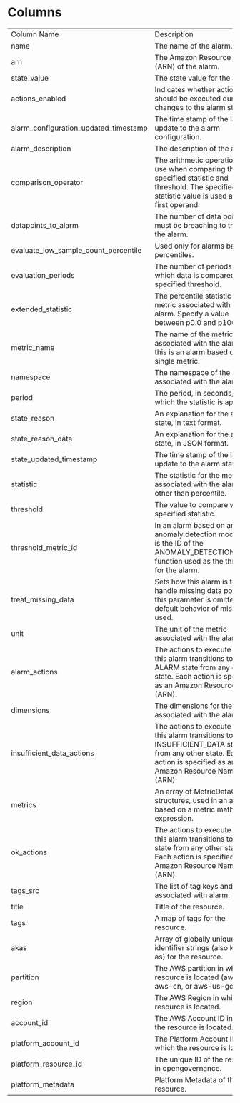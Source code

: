 # Columns  

<table>
	<tr><td>Column Name</td><td>Description</td></tr>
	<tr><td>name</td><td>The name of the alarm.</td></tr>
	<tr><td>arn</td><td>The Amazon Resource Name (ARN) of the alarm.</td></tr>
	<tr><td>state_value</td><td>The state value for the alarm.</td></tr>
	<tr><td>actions_enabled</td><td>Indicates whether actions should be executed during any changes to the alarm state.</td></tr>
	<tr><td>alarm_configuration_updated_timestamp</td><td>The time stamp of the last update to the alarm configuration.</td></tr>
	<tr><td>alarm_description</td><td>The description of the alarm.</td></tr>
	<tr><td>comparison_operator</td><td>The arithmetic operation to use when comparing the specified statistic and threshold. The specified statistic value is used as the first operand.</td></tr>
	<tr><td>datapoints_to_alarm</td><td>The number of data points that must be breaching to trigger the alarm.</td></tr>
	<tr><td>evaluate_low_sample_count_percentile</td><td>Used only for alarms based on percentiles.</td></tr>
	<tr><td>evaluation_periods</td><td>The number of periods over which data is compared to the specified threshold.</td></tr>
	<tr><td>extended_statistic</td><td>The percentile statistic for the metric associated with the alarm. Specify a value between p0.0 and p100.</td></tr>
	<tr><td>metric_name</td><td>The name of the metric associated with the alarm, if this is an alarm based on a single metric.</td></tr>
	<tr><td>namespace</td><td>The namespace of the metric associated with the alarm.</td></tr>
	<tr><td>period</td><td>The period, in seconds, over which the statistic is applied.</td></tr>
	<tr><td>state_reason</td><td>An explanation for the alarm state, in text format.</td></tr>
	<tr><td>state_reason_data</td><td>An explanation for the alarm state, in JSON format.</td></tr>
	<tr><td>state_updated_timestamp</td><td>The time stamp of the last update to the alarm state.</td></tr>
	<tr><td>statistic</td><td>The statistic for the metric associated with the alarm, other than percentile.</td></tr>
	<tr><td>threshold</td><td>The value to compare with the specified statistic.</td></tr>
	<tr><td>threshold_metric_id</td><td>In an alarm based on an anomaly detection model, this is the ID of the ANOMALY_DETECTION_BAND function used as the threshold for the alarm.</td></tr>
	<tr><td>treat_missing_data</td><td>Sets how this alarm is to handle missing data points. If this parameter is omitted, the default behavior of missing is used.</td></tr>
	<tr><td>unit</td><td>The unit of the metric associated with the alarm.</td></tr>
	<tr><td>alarm_actions</td><td>The actions to execute when this alarm transitions to the ALARM state from any other state. Each action is specified as an Amazon Resource Name (ARN).</td></tr>
	<tr><td>dimensions</td><td>The dimensions for the metric associated with the alarm.</td></tr>
	<tr><td>insufficient_data_actions</td><td>The actions to execute when this alarm transitions to the INSUFFICIENT_DATA state from any other state. Each action is specified as an Amazon Resource Name (ARN).</td></tr>
	<tr><td>metrics</td><td>An array of MetricDataQuery structures, used in an alarm based on a metric math expression.</td></tr>
	<tr><td>ok_actions</td><td>The actions to execute when this alarm transitions to the OK state from any other state. Each action is specified as an Amazon Resource Name (ARN).</td></tr>
	<tr><td>tags_src</td><td>The list of tag keys and values associated with alarm.</td></tr>
	<tr><td>title</td><td>Title of the resource.</td></tr>
	<tr><td>tags</td><td>A map of tags for the resource.</td></tr>
	<tr><td>akas</td><td>Array of globally unique identifier strings (also known as) for the resource.</td></tr>
	<tr><td>partition</td><td>The AWS partition in which the resource is located (aws, aws-cn, or aws-us-gov).</td></tr>
	<tr><td>region</td><td>The AWS Region in which the resource is located.</td></tr>
	<tr><td>account_id</td><td>The AWS Account ID in which the resource is located.</td></tr>
	<tr><td>platform_account_id</td><td>The Platform Account ID in which the resource is located.</td></tr>
	<tr><td>platform_resource_id</td><td>The unique ID of the resource in opengovernance.</td></tr>
	<tr><td>platform_metadata</td><td>Platform Metadata of the AWS resource.</td></tr>
</table>